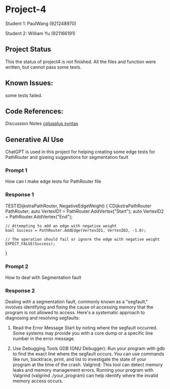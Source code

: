 # Project-4

Student 1: PaulWang (921248970)

Student 2: William Yu (921166191)

## Project Status
This the status of project4 is not finished. All the files and function were written, but cannot pass some tests.

## Known Issues:
some tests failed.

## Code References:
Discussion Notes
[cplusplus syntax](https://cplusplus.com/reference/)

## Generative AI Use
ChatGPT is used in this project for helping creating some edge tests for PathRouter and giveing suggestions for segmentation fault

### Prompt 1
How can I make edge tests for PathRouter file

### Response 1
TEST(DijkstraPathRouter, NegativeEdgeWeight) {
    CDijkstraPathRouter PathRouter;
    auto VertexID1 = PathRouter.AddVertex("Start");
    auto VertexID2 = PathRouter.AddVertex("End");

    // Attempting to add an edge with negative weight
    bool Success = PathRouter.AddEdge(VertexID1, VertexID2, -1.0);

    // The operation should fail or ignore the edge with negative weight
    EXPECT_FALSE(Success);
}

### Prompt 2
How to deal with Segmentation fault

### Response 2
Dealing with a segmentation fault, commonly known as a "segfault," involves identifying and fixing the cause of accessing memory that the program is not allowed to access. Here's a systematic approach to diagnosing and resolving segfaults:

1. Read the Error Message
Start by noting where the segfault occurred. Some systems may provide you with a core dump or a specific line number in the error message.

2. Use Debugging Tools
GDB (GNU Debugger): Run your program with gdb to find the exact line where the segfault occurs. You can use commands like run, backtrace, print, and list to investigate the state of your program at the time of the crash.
Valgrind: This tool can detect memory leaks and memory management errors. Running your program with Valgrind (valgrind ./your_program) can help identify where the invalid memory access occurs.